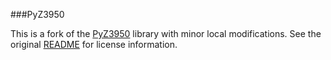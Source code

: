 ###PyZ3950

This is a fork of the [PyZ3950](https://github.com/asl2/PyZ3950) library with minor local modifications.  See the original [README](https://github.com/asl2/PyZ3950/blob/master/README.txt) for license information.





